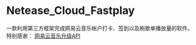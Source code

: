 # Netease_Cloud_Fastplay
一款利用第三方框架完成网易云音乐帐户打卡、签到以及刷歌单播放量的软件。
特别感谢：
[网易云音乐升级API](https://github.com/ZainCheung/netease-cloud-api)

